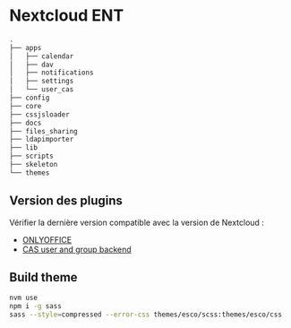 # Nextcloud ENT

```bash
.
├── apps
│   ├── calendar
│   ├── dav
│   ├── notifications
│   ├── settings
│   └── user_cas
├── config
├── core
├── cssjsloader
├── docs
├── files_sharing
├── ldapimporter
├── lib
├── scripts
├── skeleton
└── themes
```

## Version des plugins

Vérifier la dernière version compatible avec la version de Nextcloud :

- [ONLYOFFICE](https://apps.nextcloud.com/apps/onlyoffice/releases)
- [CAS user and group backend](https://apps.nextcloud.com/apps/user_cas/releases)

## Build theme

```sh
nvm use
npm i -g sass
sass --style=compressed --error-css themes/esco/scss:themes/esco/css
```
